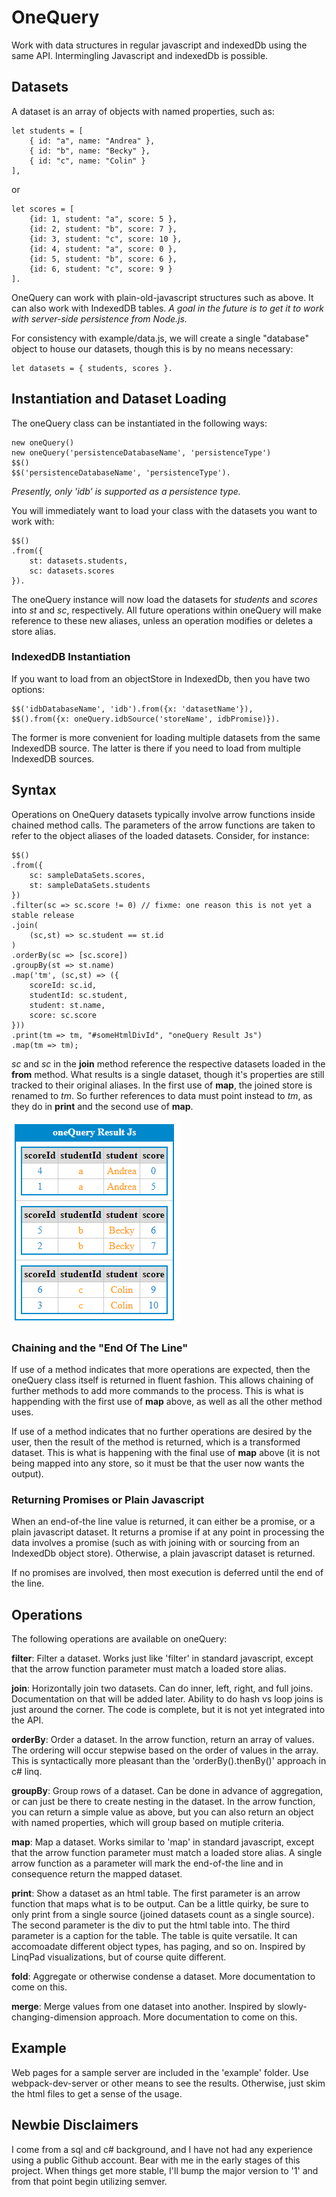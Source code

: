 # OneQuery

Work with data structures in regular javascript and indexedDb using the same API.  Intermingling Javascript and indexedDb is possible.

## Datasets

A dataset is an array of objects with named properties, such as:

    let students = [
        { id: "a", name: "Andrea" },
        { id: "b", name: "Becky" },
        { id: "c", name: "Colin" }
    ],

or 

    let scores = [
        {id: 1, student: "a", score: 5 },
        {id: 2, student: "b", score: 7 },
        {id: 3, student: "c", score: 10 },
        {id: 4, student: "a", score: 0 },
        {id: 5, student: "b", score: 6 },
        {id: 6, student: "c", score: 9 }
    ].

OneQuery can work with plain-old-javascript structures such as above.  It can also work with IndexedDB tables.  *A goal in the future is to get it to work with server-side persistence from Node.js.*

For consistency with example/data.js, we will create a single "database" object to house our datasets, though this is by no means necessary:

    let datasets = { students, scores }.

## Instantiation and Dataset Loading

The oneQuery class can be instantiated in the following ways:

    new oneQuery()
    new oneQuery('persistenceDatabaseName', 'persistenceType')  
    $$() 
    $$('persistenceDatabaseName', 'persistenceType').

*Presently, only 'idb' is supported as a persistence type.*

You will immediately want to load your class with the datasets you want to work with:

    $$()
    .from({
        st: datasets.students,
        sc: datasets.scores
    }).

The oneQuery instance will now load the datasets for *students* and *scores* into *st* and *sc*, respectively.  All future operations within oneQuery will make reference to these new aliases, unless an operation modifies or deletes a store alias. 

### IndexedDB Instantiation 

If you want to load from an objectStore in IndexedDb, then you have two options:

    $$('idbDatabaseName', 'idb').from({x: 'datasetName'}),
    $$().from({x: oneQuery.idbSource('storeName', idbPromise)}).

The former is more convenient for loading multiple datasets from the same IndexedDB source.  The latter is there if you need to load from multiple IndexedDB sources.

## Syntax

Operations on OneQuery datasets typically involve arrow functions inside chained method calls.  The parameters of the arrow functions are taken to refer to the object aliases of the loaded datasets.  Consider, for instance:

    $$()
    .from({
        sc: sampleDataSets.scores,
        st: sampleDataSets.students 
    })
    .filter(sc => sc.score != 0) // fixme: one reason this is not yet a stable release
    .join( 
        (sc,st) => sc.student == st.id
    )
    .orderBy(sc => [sc.score])
    .groupBy(st => st.name)
    .map('tm', (sc,st) => ({
        scoreId: sc.id, 
        studentId: sc.student, 
        student: st.name, 
        score: sc.score
    }))
    .print(tm => tm, "#someHtmlDivId", "oneQuery Result Js") 
    .map(tm => tm);

*sc* and *sc* in the **join** method reference the respective datasets loaded in the **from** method.  What results is a single dataset, though it's properties are still tracked to their original aliases.  In the first use of **map**, the joined store is renamed to *tm*.  So further references to data must point instead to *tm*, as they do in **print** and the second use of **map**.  

![Results](./example/javascript.png)

### Chaining and the "End Of The Line"

If use of a method indicates that more operations are expected, then the oneQuery class itself is returned in fluent fashion.  This allows chaining of further methods to add more commands to the process.  This is what is happending with the first use of **map** above, as well as all the other method uses.

If use of a method indicates that no further operations are desired by the user, then the result of the method is returned, which is a transformed dataset.  This is what is happening with the final use of **map** above (it is not being mapped into any store, so it must be that the user now wants the output).

### Returning Promises or Plain Javascript

When an end-of-the line value is returned, it can either be a promise, or a plain javascript dataset.  It returns a promise if at any point in processing the data involves a promise (such as with joining with or sourcing from an IndexedDb object store).  Otherwise, a plain javascript dataset is returned.

If no promises are involved, then most execution is deferred until the end of the line.  

## Operations

The following operations are available on oneQuery:

**filter**: Filter a dataset.  Works just like 'filter' in standard javascript, except that the arrow function parameter must match a loaded store alias. 

**join**: Horizontally join two datasets.  Can do inner, left, right, and full joins.  Documentation on that will be added later.  Ability to do hash vs loop joins is just around the corner.  The code is complete, but it is not yet integrated into the API.

**orderBy**: Order a dataset.  In the arrow function, return an array of values.  The ordering will occur stepwise based on the order of values in the array.  This is syntactically more pleasant than the 'orderBy().thenBy()' approach in c# linq.

**groupBy**: Group rows of a dataset.  Can be done in advance of aggregation, or can just be there to create nesting in the dataset.  In the arrow function, you can return a simple value as above, but you can also return an object with named properties, which will group based on mutiple criteria.

**map**: Map a dataset.  Works similar to 'map' in standard javascript, except that the arrow function parameter must match a loaded store alias.  A single arrow function as a parameter will mark the end-of-the line and in consequence return the mapped dataset.   

**print**: Show a dataset as an html table.  The first parameter is an arrow function that maps what is to be output.  Can be a little quirky, be sure to only print from a single source (joined datasets count as a single source).  The second parameter is the div to put the html table into.  The third parameter is a caption for the table.  The table is quite versatile.  It can accomoadate different object types, has paging, and so on.  Inspired by LinqPad visualizations, but of course quite different.

**fold**: Aggregate or otherwise condense a dataset.  More documentation to come on this.

**merge**: Merge values from one dataset into another.  Inspired by slowly-changing-dimension approach.  More documentation to come on this.

## Example

Web pages for a sample server are included in the 'example' folder.  Use webpack-dev-server or other means to see the results.  Otherwise, just skim the html files to get a sense of the usage.   

## Newbie Disclaimers

I come from a sql and c# background, and I have not had any experience using a public Github account.  Bear with me in the early stages of this project.  When things get more stable, I'll bump the major version to '1' and from that point begin utilizing semver.  

